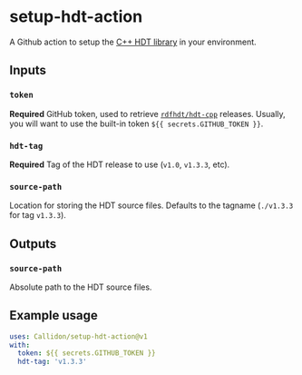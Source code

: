 # setup-hdt-action
A Github action to setup the [C++ HDT library](https://github.com/rdfhdt/hdt-cpp) in your environment.

## Inputs

### `token`

**Required** GitHub token, used to retrieve [`rdfhdt/hdt-cpp`](https://github.com/rdfhdt/hdt-cpp) releases. Usually, you will want to use the built-in token `${{ secrets.GITHUB_TOKEN }}`.

### `hdt-tag`

**Required** Tag of the HDT release to use (`v1.0`, `v1.3.3`, etc).

### `source-path`

Location for storing the HDT source files. Defaults to the tagname (`./v1.3.3` for tag `v1.3.3`).

## Outputs

### `source-path`

Absolute path to the HDT source files.

## Example usage

```yaml
uses: Callidon/setup-hdt-action@v1
with:
  token: ${{ secrets.GITHUB_TOKEN }}
  hdt-tag: 'v1.3.3'
```
